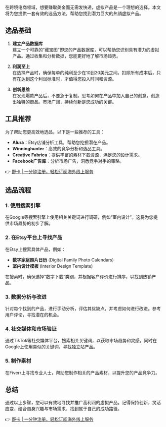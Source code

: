 在跨境电商领域，想要赚取美金而无需发快递，虚拟产品是一个理想的选择。本文将为您提供一套有效的选品方法，帮助您找到潜力巨大的热销虚拟产品。

## 选品基础

1. **建立产品数据库**  
   建立一个可靠的“藏宝图”即您的产品数据库，可以帮助您识别具有潜力的虚拟产品。通过收集和分析数据，您能更好地了解市场趋势。

2. **利润至上**  
   在选择产品时，确保每单的纯利至少在10到20美元之间。扣除所有成本后，只有在达到这个利润标准时，才值得您投入时间和资源。

3. **创新思维**  
   在发现爆款产品后，不要急于复制。思考如何在产品中加入自己的创意，创造出独特的商品。市场广阔，持续创新是您成功的关键。

## 工具推荐

为了帮助您更高效地选品，以下是一些推荐的工具：

- **Alura**：Etsy店铺分析工具，帮助您挖掘潜在产品。
- **Winninghunter**：高效的竞争分析和选品工具。
- **Creative Fabrica**：提供丰富的素材下载资源，满足您的设计需求。
- **Facebook广告库**：分析市场广告，洞悉竞争对手的策略。

👉 [野卡 | 一分钟注册，轻松订阅海外线上服务](https://bit.ly/bewildcard)

## 选品流程

### 1. 使用搜索引擎

在Google等搜索引擎上使用相关关键词进行调研，例如“室内设计”。这将为您提供市场趋势的初步了解。

### 2. 在Etsy平台上寻找产品

在Etsy上搜索具体产品，例如：
- **数字家庭照片日历** (Digital Family Photo Calendars)
- **室内设计模板** (Interior Design Template)

在搜索时，确保选择“数字下载”类别，并根据客户评价进行排序，以找到热销产品。

### 3. 数据分析与改进

针对每个找到的产品，进行手动分析，评估其优缺点，并考虑如何进行改进。参考用户评论，寻找潜在的机会。

### 4. 社交媒体和市场验证

通过TikTok等社交媒体平台，搜索相关关键词，以获取市场趋势和灵感。同时在Google上使用类似的关键词，寻找独立站产品。

### 5. 制作素材

在Fiverr上寻找专业人士，帮助您制作相关的产品素材，以提升您的产品竞争力。

## 总结

通过以上步骤，您可以有效地寻找并推广高利润的虚拟产品。记得保持创新，灵活应变，结合自身兴趣与市场需求，找到属于自己的成功路径。

👉 [野卡 | 一分钟注册，轻松订阅海外线上服务](https://bit.ly/bewildcard)
